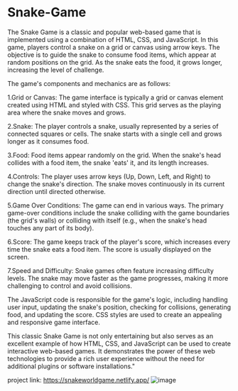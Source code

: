 # Snake-Game
The Snake Game is a classic      and popular web-based game that is implemented using a combination of HTML, CSS, and JavaScript. In this game, players control a snake on a grid or canvas using arrow keys. The objective is to guide the snake to consume food items, which appear at random positions on the grid. As the snake eats the food, it grows longer, increasing the level of challenge.

The game's components and mechanics are as follows:

1.Grid or Canvas: The game interface is typically a grid or canvas element created using HTML and styled with CSS. This grid serves as the playing area where the snake moves and grows.

2.Snake: The player controls a snake, usually represented by a series of connected squares or cells. The snake starts with a single cell and grows longer as it consumes food.

3.Food: Food items appear randomly on the grid. When the snake's head collides with a food item, the snake 'eats' it, and its length increases.

4.Controls: The player uses arrow keys (Up, Down, Left, and Right) to change the snake's direction. The snake moves continuously in its current direction until directed otherwise.

5.Game Over Conditions: The game can end in various ways. The primary game-over conditions include the snake colliding with the game boundaries (the grid's walls) or colliding with itself (e.g., when the snake's head touches any part of its body).

6.Score: The game keeps track of the player's score, which increases every time the snake eats a food item. The score is usually displayed on the screen.

7.Speed and Difficulty: Snake games often feature increasing difficulty levels. The snake may move faster as the game progresses, making it more challenging to control and avoid collisions.

The JavaScript code is responsible for the game's logic, including handling user input, updating the snake's position, checking for collisions, generating food, and updating the score. CSS styles are used to create an appealing and responsive game interface.

This classic Snake Game is not only entertaining but also serves as an excellent example of how HTML, CSS, and JavaScript can be used to create interactive web-based games. It demonstrates the power of these web technologies to provide a rich user experience without the need for additional plugins or software installations."

project link: https://snakeworldgame.netlify.app/
![image](https://github.com/kmishraa/Snake-Game/assets/104066423/4206973d-79e6-4381-8bb5-5875e8c5eed8)


